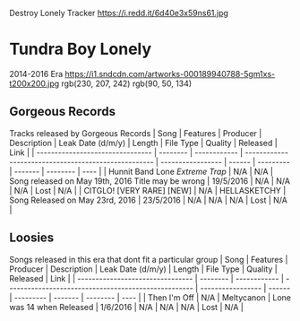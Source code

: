 Destroy Lonely Tracker
https://i.redd.it/6d40e3x59ns61.jpg
# Tundra Boy Lonely
2014-2016 Era
https://i1.sndcdn.com/artworks-000189940788-5gm1xs-t200x200.jpg
rgb(230, 207, 242)
rgb(90, 50, 134)
## Gorgeous Records
Tracks released by Gorgeous Records
| Song                             | Features | Producer     | Description                                          | Leak Date (d/m/y) | Length | File Type | Quality | Released | Link |
| -------------------------------- | -------- | ------------ | ---------------------------------------------------- | ----------------- | ------ | --------- | ------- | -------- | ---- |
| Hunnit Band Lone *Extreme Trap*  | N/A      | N/A          | Song released on May 19th, 2016 Title may be wrong   | 19/5/2016         | N/A    | N/A       | N/A     | Lost     | N/A  |
| CITGLO! [VERY RARE] [NEW]        | N/A      | HELLASKETCHY | Song Released on May 23rd, 2016                      | 23/5/2016         | N/A    | N/A       | N/A     | Lost     | N/A  |
## Loosies
Songs released in this era that dont fit a particular group
| Song                             | Features | Producer     | Description                                          | Leak Date (d/m/y) | Length | File Type | Quality | Released | Link |
| -------------------------------- | -------- | ------------ | ---------------------------------------------------- | ----------------- | ------ | --------- | ------- | -------- | ---- |
| Then I'm Off                     | N/A      | Meltycanon   | Lone was 14 when Released                            | 1/6/2016          | N/A    | N/A       | N/A     | Lost     | N/A  |
